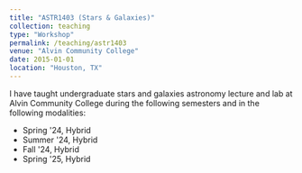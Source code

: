 ```yaml
---
title: "ASTR1403 (Stars & Galaxies)"
collection: teaching
type: "Workshop"
permalink: /teaching/astr1403
venue: "Alvin Community College"
date: 2015-01-01
location: "Houston, TX"
---
```

I have taught undergraduate stars and galaxies astronomy lecture and lab at Alvin Community College
during the following semesters and in the following modalities:
- Spring '24, Hybrid
- Summer '24, Hybrid
- Fall '24, Hybrid
- Spring '25, Hybrid
